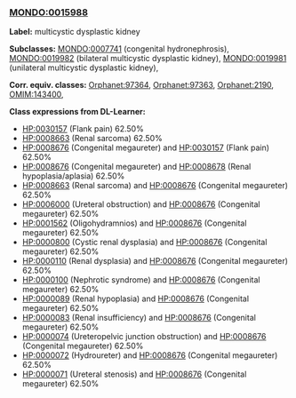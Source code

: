 
### [MONDO:0015988](http://purl.obolibrary.org/obo/MONDO_0015988)
**Label:** multicystic dysplastic kidney

**Subclasses:** [MONDO:0007741](http://purl.obolibrary.org/obo/MONDO_0007741) (congenital hydronephrosis), [MONDO:0019982](http://purl.obolibrary.org/obo/MONDO_0019982) (bilateral multicystic dysplastic kidney), [MONDO:0019981](http://purl.obolibrary.org/obo/MONDO_0019981) (unilateral multicystic dysplastic kidney), 

**Corr. equiv. classes:** [Orphanet:97364](http://www.orpha.net/ORDO/Orphanet_97364), [Orphanet:97363](http://www.orpha.net/ORDO/Orphanet_97363), [Orphanet:2190](http://www.orpha.net/ORDO/Orphanet_2190), [OMIM:143400](http://purl.obolibrary.org/obo/OMIM_143400), 

**Class expressions from DL-Learner:**

- [HP:0030157](http://purl.obolibrary.org/obo/HP_0030157) (Flank pain) 62.50%
- [HP:0008663](http://purl.obolibrary.org/obo/HP_0008663) (Renal sarcoma) 62.50%
- [HP:0008676](http://purl.obolibrary.org/obo/HP_0008676) (Congenital megaureter) and [HP:0030157](http://purl.obolibrary.org/obo/HP_0030157) (Flank pain) 62.50%
- [HP:0008676](http://purl.obolibrary.org/obo/HP_0008676) (Congenital megaureter) and [HP:0008678](http://purl.obolibrary.org/obo/HP_0008678) (Renal hypoplasia/aplasia) 62.50%
- [HP:0008663](http://purl.obolibrary.org/obo/HP_0008663) (Renal sarcoma) and [HP:0008676](http://purl.obolibrary.org/obo/HP_0008676) (Congenital megaureter) 62.50%
- [HP:0006000](http://purl.obolibrary.org/obo/HP_0006000) (Ureteral obstruction) and [HP:0008676](http://purl.obolibrary.org/obo/HP_0008676) (Congenital megaureter) 62.50%
- [HP:0001562](http://purl.obolibrary.org/obo/HP_0001562) (Oligohydramnios) and [HP:0008676](http://purl.obolibrary.org/obo/HP_0008676) (Congenital megaureter) 62.50%
- [HP:0000800](http://purl.obolibrary.org/obo/HP_0000800) (Cystic renal dysplasia) and [HP:0008676](http://purl.obolibrary.org/obo/HP_0008676) (Congenital megaureter) 62.50%
- [HP:0000110](http://purl.obolibrary.org/obo/HP_0000110) (Renal dysplasia) and [HP:0008676](http://purl.obolibrary.org/obo/HP_0008676) (Congenital megaureter) 62.50%
- [HP:0000100](http://purl.obolibrary.org/obo/HP_0000100) (Nephrotic syndrome) and [HP:0008676](http://purl.obolibrary.org/obo/HP_0008676) (Congenital megaureter) 62.50%
- [HP:0000089](http://purl.obolibrary.org/obo/HP_0000089) (Renal hypoplasia) and [HP:0008676](http://purl.obolibrary.org/obo/HP_0008676) (Congenital megaureter) 62.50%
- [HP:0000083](http://purl.obolibrary.org/obo/HP_0000083) (Renal insufficiency) and [HP:0008676](http://purl.obolibrary.org/obo/HP_0008676) (Congenital megaureter) 62.50%
- [HP:0000074](http://purl.obolibrary.org/obo/HP_0000074) (Ureteropelvic junction obstruction) and [HP:0008676](http://purl.obolibrary.org/obo/HP_0008676) (Congenital megaureter) 62.50%
- [HP:0000072](http://purl.obolibrary.org/obo/HP_0000072) (Hydroureter) and [HP:0008676](http://purl.obolibrary.org/obo/HP_0008676) (Congenital megaureter) 62.50%
- [HP:0000071](http://purl.obolibrary.org/obo/HP_0000071) (Ureteral stenosis) and [HP:0008676](http://purl.obolibrary.org/obo/HP_0008676) (Congenital megaureter) 62.50%


